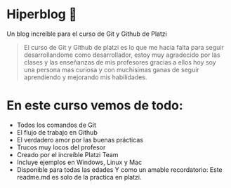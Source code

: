 # Hiperblog 💚
Un blog increíble para el curso de Git y Github de Platzi 
> El curso de Git y Github de platzi es lo que me hacia falta para seguir desarrollandome como desarrollador, estoy muy agradecido por las clases y las enseñanzas de mis profesores gracias a ellos hoy soy una persona mas curiosa y con muchisimas ganas de seguir aprendiendo y mejorando mis habilidades. 

# En este curso vemos de todo: 
* Todos los comandos de Git
* El flujo de trabajo en Github
* El verdadero amor por las buenas prácticas
* Trucos muy locos del profesor
* Creado por el increíble Platzi Team
* Incluye ejemplos en Windows, Linux y Mac
* Disponible para todas las edades
Y como un amable recordatorio: Este readme.md es solo de la practica en platzi.